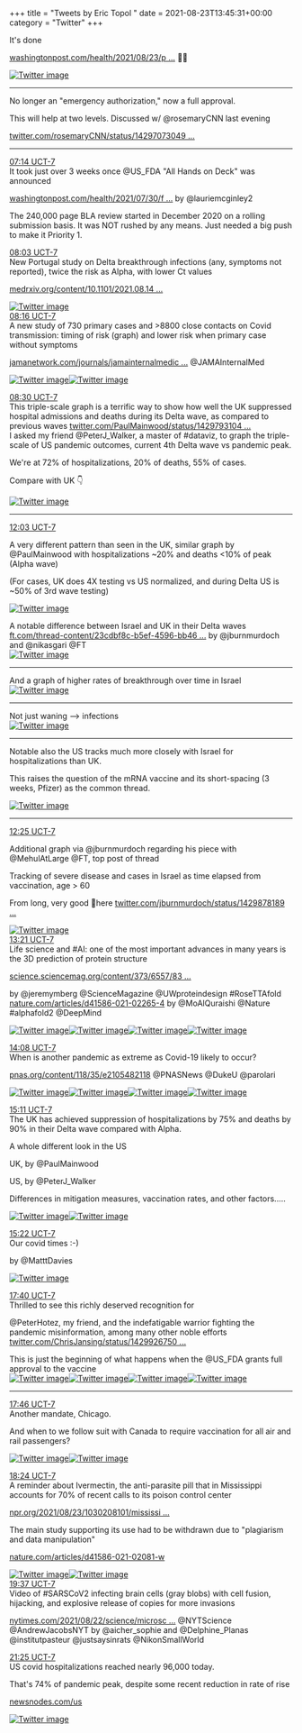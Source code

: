 +++
title = "Tweets by Eric Topol " 
date = 2021-08-23T13:45:31+00:00
category = "Twitter"
+++
<div class="thread"> 
<div class="thread-content"> 
It's done 

<a href="https://www.washingtonpost.com/health/2021/08/23/pfizer-vaccine-full-approval/" target="_blank" rel="noreferer">washingtonpost.com/health/2021/08/23/p ...</a> 
 👏👏 </div> 
<a href="/twitter/erictopol/images/E9etGj0VcAIoZyv.jpg"  ><img src="/twitter/erictopol/images/E9etGj0VcAIoZyv.jpg" alt="Twitter image" ></img></a><hr><div class="thread-content"> 
No longer an "emergency authorization," now a full approval.

This will help at two levels. Discussed w/ @rosemaryCNN last evening

<a href="https://twitter.com/rosemaryCNN/status/1429707304992137218" target="_blank" rel="noreferer">twitter.com/rosemaryCNN/status/14297073049 ...</a> 
</div> 
<hr><div class="profile"> 
<a href="https://twitter.com/erictopol/status/1429809399019675648" target="_blank" rel="noreferer">07:14 UCT-7</a> 
</div> 
<div class="content"> 
It took just over 3 weeks once @US_FDA "All Hands on Deck" was announced

<a href="https://www.washingtonpost.com/health/2021/07/30/fda-vaccine-full-approval/" target="_blank" rel="noreferer">washingtonpost.com/health/2021/07/30/f ...</a> 
 by @lauriemcginley2 

The 240,000 page BLA review started in December 2020 on a rolling submission basis. It was NOT rushed by any means. Just needed a big push to make it Priority 1.</div> 
</div> 
<div class="tweet"> 
<div class="profile"> 
<a href="https://twitter.com/erictopol/status/1429821694785462282" target="_blank" rel="noreferer">08:03 UCT-7</a> 
</div> 
<div class="content"> 
New Portugal study on Delta breakthrough infections (any, symptoms not reported), twice the risk as Alpha, with lower Ct values

<a href="https://www.medrxiv.org/content/10.1101/2021.08.14.21262020v1" target="_blank" rel="noreferer">medrxiv.org/content/10.1101/2021.08.14 ...</a> 
 </div> 
<a href="/twitter/erictopol/images/E9e_NKLUUAgAwiw.jpg"  ><img src="/twitter/erictopol/images/E9e_NKLUUAgAwiw.jpg" alt="Twitter image" ></img></a></div> 
<div class="tweet"> 
<div class="profile"> 
<a href="https://twitter.com/erictopol/status/1429824991936139267" target="_blank" rel="noreferer">08:16 UCT-7</a> 
</div> 
<div class="content"> 
A new study of 730 primary cases and &gt;8800 close contacts on Covid transmission: timing of risk (graph) and lower risk when primary case without symptoms

<a href="https://jamanetwork.com/journals/jamainternalmedicine/fullarticle/2783099" target="_blank" rel="noreferer">jamanetwork.com/journals/jamainternalmedic ...</a> 
 @JAMAInternalMed </div> 
<a href="/twitter/erictopol/images/E9fB-i0VoAgfHfG.jpg"  ><img src="/twitter/erictopol/images/E9fB-i0VoAgfHfG.jpg" alt="Twitter image" ></img></a><a href="/twitter/erictopol/images/E9fCAf6VcAE3qqD.jpg"  ><img src="/twitter/erictopol/images/E9fCAf6VcAE3qqD.jpg" alt="Twitter image" ></img></a></div> 
<div class="tweet"> 
<div class="profile"> 
<a href="https://twitter.com/erictopol/status/1429828458289369088" target="_blank" rel="noreferer">08:30 UCT-7</a> 
</div> 
<div class="content"> 
This triple-scale graph is a terrific way to show how well the UK suppressed hospital admissions and deaths during its Delta wave, as compared to previous waves <a href="https://twitter.com/PaulMainwood/status/1429793104698253316" target="_blank" rel="noreferer">twitter.com/PaulMainwood/status/1429793104 ...</a> 
</div> 
</div> 
<div class="thread"> 
<div class="thread-content"> 
I asked my friend @PeterJ_Walker, a master of #dataviz, to graph the triple-scale of US pandemic outcomes, current 4th Delta wave vs pandemic peak. 

We're at 72% of hospitalizations, 20% of deaths, 55% of cases. 

Compare with UK 👇 </div> 
<a href="/twitter/erictopol/images/E9f0YmnVUDMNhC_.jpg"  ><img src="/twitter/erictopol/images/E9f0YmnVUDMNhC_.jpg" alt="Twitter image" ></img></a><hr><div class="profile"> 
<a href="https://twitter.com/erictopol/status/1429881927113199618" target="_blank" rel="noreferer">12:03 UCT-7</a> 
</div> 
<div class="content"> 
A very different pattern than seen in the UK, similar graph by @PaulMainwood with hospitalizations ~20% and deaths &lt;10% of peak (Alpha wave)

(For cases, UK does 4X testing vs US normalized, and during Delta US is ~50% of 3rd wave testing) </div> 
<a href="/twitter/erictopol/images/E9f1QNQVUCMQtLM.png"  ><img src="/twitter/erictopol/images/E9f1QNQVUCMQtLM.png" alt="Twitter image" ></img></a></div> 
<div class="thread"> 
<div class="thread-content"> 
A notable difference between Israel and UK in their Delta waves <a href="https://www.ft.com/thread-content/23cdbf8c-b5ef-4596-bb46-f510606ab556" target="_blank" rel="noreferer">ft.com/thread-content/23cdbf8c-b5ef-4596-bb46 ...</a> 
 by @jburnmurdoch and @nikasgari @FT </div> 
<a href="/twitter/erictopol/images/E9fLmPHUcAArgDl.jpg"  ><img src="/twitter/erictopol/images/E9fLmPHUcAArgDl.jpg" alt="Twitter image" ></img></a><hr><div class="thread-content"> 
And a graph of higher rates of breakthrough over time in Israel </div> 
<a href="/twitter/erictopol/images/E9fMPOAVgAAvFBc.jpg"  ><img src="/twitter/erictopol/images/E9fMPOAVgAAvFBc.jpg" alt="Twitter image" ></img></a><hr><div class="thread-content"> 
Not just waning --&gt; infections </div> 
<a href="/twitter/erictopol/images/E9fNnfCVoAQivsZ.jpg"  ><img src="/twitter/erictopol/images/E9fNnfCVoAQivsZ.jpg" alt="Twitter image" ></img></a><hr><div class="thread-content"> 
Notable also the US tracks much more closely with Israel for hospitalizations than UK.

This raises the question of  the mRNA vaccine and its short-spacing (3 weeks, Pfizer) as the common thread. </div> 
<a href="/twitter/erictopol/images/E9fRiWYUYAIScej.jpg"  ><img src="/twitter/erictopol/images/E9fRiWYUYAIScej.jpg" alt="Twitter image" ></img></a><hr><div class="profile"> 
<a href="https://twitter.com/erictopol/status/1429887609254268931" target="_blank" rel="noreferer">12:25 UCT-7</a> 
</div> 
<div class="content"> 
Additional graph via @jburnmurdoch regarding his piece with @MehulAtLarge @FT, top post of thread

Tracking of severe disease and cases in Israel as time elapsed from vaccination, age &gt; 60

From long, very good 🧵here <a href="https://twitter.com/jburnmurdoch/status/1429878189011111936" target="_blank" rel="noreferer">twitter.com/jburnmurdoch/status/1429878189 ...</a> 
 </div> 
<a href="/twitter/erictopol/images/E9f6Te6VUBkaqX5.png"  ><img src="/twitter/erictopol/images/E9f6Te6VUBkaqX5.png" alt="Twitter image" ></img></a></div> 
<div class="tweet"> 
<div class="profile"> 
<a href="https://twitter.com/erictopol/status/1429901716925796357" target="_blank" rel="noreferer">13:21 UCT-7</a> 
</div> 
<div class="content"> 
Life science and #AI: one of the most important advances in many years is the 3D prediction of protein structure

<a href="https://science.sciencemag.org/content/373/6557/835" target="_blank" rel="noreferer">science.sciencemag.org/content/373/6557/83 ...</a> 


by @jeremymberg @ScienceMagazine @UWproteindesign #RoseTTAfold <a href="https://www.nature.com/articles/d41586-021-02265-4" target="_blank" rel="noreferer">nature.com/articles/d41586-021-02265-4</a> 
 by @MoAlQuraishi @Nature #alphafold2 @DeepMind </div> 
<a href="/twitter/erictopol/images/E9gGM5bVUAkeBts.jpg"  ><img src="/twitter/erictopol/images/E9gGM5bVUAkeBts.jpg" alt="Twitter image" ></img></a><a href="/twitter/erictopol/images/E9gHIs5VUA0A67L.jpg"  ><img src="/twitter/erictopol/images/E9gHIs5VUA0A67L.jpg" alt="Twitter image" ></img></a><a href="/twitter/erictopol/images/E9gHKVoVUAEv5tE.jpg"  ><img src="/twitter/erictopol/images/E9gHKVoVUAEv5tE.jpg" alt="Twitter image" ></img></a><a href="/twitter/erictopol/images/E9gHMCDVUAIZKWK.jpg"  ><img src="/twitter/erictopol/images/E9gHMCDVUAIZKWK.jpg" alt="Twitter image" ></img></a></div> 
<div class="tweet"> 
<div class="profile"> 
<a href="https://twitter.com/erictopol/status/1429913413174497288" target="_blank" rel="noreferer">14:08 UCT-7</a> 
</div> 
<div class="content"> 
When is another pandemic as extreme as Covid-19 likely to occur?

<a href="https://www.pnas.org/content/118/35/e2105482118" target="_blank" rel="noreferer">pnas.org/content/118/35/e2105482118</a> 
 @PNASNews @DukeU @parolari </div> 
<a href="/twitter/erictopol/images/E9gSMR1VgAA_CbD.jpg"  ><img src="/twitter/erictopol/images/E9gSMR1VgAA_CbD.jpg" alt="Twitter image" ></img></a><a href="/twitter/erictopol/images/E9gSOUKVIAAXzrg.jpg"  ><img src="/twitter/erictopol/images/E9gSOUKVIAAXzrg.jpg" alt="Twitter image" ></img></a><a href="/twitter/erictopol/images/E9gSQcBVEA8-yIG.png"  ><img src="/twitter/erictopol/images/E9gSQcBVEA8-yIG.png" alt="Twitter image" ></img></a><a href="/twitter/erictopol/images/E9gSShjVEA0UW4-.jpg"  ><img src="/twitter/erictopol/images/E9gSShjVEA0UW4-.jpg" alt="Twitter image" ></img></a></div> 
<div class="tweet"> 
<div class="profile"> 
<a href="https://twitter.com/erictopol/status/1429929341966684183" target="_blank" rel="noreferer">15:11 UCT-7</a> 
</div> 
<div class="content"> 
The UK has achieved suppression of hospitalizations by 75% and deaths by 90% in their Delta wave compared with Alpha.

A whole different look in the US

UK, by  @PaulMainwood 

US, by  @PeterJ_Walker 

Differences in mitigation measures, vaccination rates, and other factors..... </div> 
<a href="/twitter/erictopol/images/E9ghFwoVEB4-zaZ.png"  ><img src="/twitter/erictopol/images/E9ghFwoVEB4-zaZ.png" alt="Twitter image" ></img></a><a href="/twitter/erictopol/images/E9ggmgTVEBEmdRF.jpg"  ><img src="/twitter/erictopol/images/E9ggmgTVEBEmdRF.jpg" alt="Twitter image" ></img></a></div> 
<div class="tweet"> 
<div class="profile"> 
<a href="https://twitter.com/erictopol/status/1429932196958113801" target="_blank" rel="noreferer">15:22 UCT-7</a> 
</div> 
<div class="content"> 
Our covid times :-)

by @MatttDavies </div> 
<a href="/twitter/erictopol/images/E9gjuSbUUAAvTW9.jpg"  ><img src="/twitter/erictopol/images/E9gjuSbUUAAvTW9.jpg" alt="Twitter image" ></img></a></div> 
<div class="tweet"> 
<div class="profile"> 
<a href="https://twitter.com/erictopol/status/1429966829150081025" target="_blank" rel="noreferer">17:40 UCT-7</a> 
</div> 
<div class="content"> 
Thrilled to see this richly deserved recognition for 

@PeterHotez, my friend, and the indefatigable warrior fighting the pandemic misinformation, among many other noble efforts <a href="https://twitter.com/ChrisJansing/status/1429926750444736513" target="_blank" rel="noreferer">twitter.com/ChrisJansing/status/1429926750 ...</a> 
</div> 
</div> 
<div class="thread"> 
<div class="thread-content"> 
This is just the beginning of what happens when the @US_FDA grants full approval to the vaccine </div> 
<a href="/twitter/erictopol/images/E9frF9nVUAgZeTW.jpg"  ><img src="/twitter/erictopol/images/E9frF9nVUAgZeTW.jpg" alt="Twitter image" ></img></a><a href="/twitter/erictopol/images/E9frHx9VUAgkoHc.jpg"  ><img src="/twitter/erictopol/images/E9frHx9VUAgkoHc.jpg" alt="Twitter image" ></img></a><a href="/twitter/erictopol/images/E9frJi8UYAM4WoN.jpg"  ><img src="/twitter/erictopol/images/E9frJi8UYAM4WoN.jpg" alt="Twitter image" ></img></a><a href="/twitter/erictopol/images/E9frLB2VoAARKFt.jpg"  ><img src="/twitter/erictopol/images/E9frLB2VoAARKFt.jpg" alt="Twitter image" ></img></a><hr><div class="profile"> 
<a href="https://twitter.com/erictopol/status/1429968347341357058" target="_blank" rel="noreferer">17:46 UCT-7</a> 
</div> 
<div class="content"> 
Another mandate, Chicago.

And when to we follow suit with Canada to require vaccination for all air and rail passengers? </div> 
<a href="/twitter/erictopol/images/E9hEaCWVIAAmKls.jpg"  ><img src="/twitter/erictopol/images/E9hEaCWVIAAmKls.jpg" alt="Twitter image" ></img></a><a href="/twitter/erictopol/images/E9hEbWYVUAE2T1m.jpg"  ><img src="/twitter/erictopol/images/E9hEbWYVUAE2T1m.jpg" alt="Twitter image" ></img></a></div> 
<div class="tweet"> 
<div class="profile"> 
<a href="https://twitter.com/erictopol/status/1429977888967729170" target="_blank" rel="noreferer">18:24 UCT-7</a> 
</div> 
<div class="content"> 
A reminder about Ivermectin, the anti-parasite pill that  in Mississippi accounts for 70% of recent calls to its poison control center

<a href="https://www.npr.org/2021/08/23/1030208101/mississippi-livestock-drug-ivermectin-covid-misinformation" target="_blank" rel="noreferer">npr.org/2021/08/23/1030208101/mississi ...</a> 


The main study supporting its use had to be withdrawn due to "plagiarism and data manipulation"

<a href="https://www.nature.com/articles/d41586-021-02081-w" target="_blank" rel="noreferer">nature.com/articles/d41586-021-02081-w</a> 
 </div> 
<a href="/twitter/erictopol/images/E9hM2WvVoAg64FS.jpg"  ><img src="/twitter/erictopol/images/E9hM2WvVoAg64FS.jpg" alt="Twitter image" ></img></a><a href="/twitter/erictopol/images/E9hM3vRUUAAXhW8.jpg"  ><img src="/twitter/erictopol/images/E9hM3vRUUAAXhW8.jpg" alt="Twitter image" ></img></a></div> 
<div class="tweet"> 
<div class="profile"> 
<a href="https://twitter.com/erictopol/status/1429996140179574786" target="_blank" rel="noreferer">19:37 UCT-7</a> 
</div> 
<div class="content"> 
Video of #SARSCoV2 infecting brain cells (gray blobs) with cell fusion, hijacking, and explosive release of copies for more invasions

<a href="https://www.nytimes.com/2021/08/22/science/microscopic-bat-brain-virus.html?smtyp=cur&smid=tw-nytimesscience" target="_blank" rel="noreferer">nytimes.com/2021/08/22/science/microsc ...</a> 
 @NYTScience @AndrewJacobsNYT by @aicher_sophie and @Delphine_Planas @institutpasteur @justsaysinrats @NikonSmallWorld </div> 
</div> 
<div class="tweet"> 
<div class="profile"> 
<a href="https://twitter.com/erictopol/status/1430023331743371269" target="_blank" rel="noreferer">21:25 UCT-7</a> 
</div> 
<div class="content"> 
US covid hospitalizations reached nearly 96,000 today.

That's 74% of pandemic peak, despite some recent reduction in rate of rise

<a href="https://newsnodes.com/us" target="_blank" rel="noreferer">newsnodes.com/us</a> 
 </div> 
<a href="/twitter/erictopol/images/E9h1tL6VkAgCdOf.jpg"  ><img src="/twitter/erictopol/images/E9h1tL6VkAgCdOf.jpg" alt="Twitter image" ></img></a></div> 


